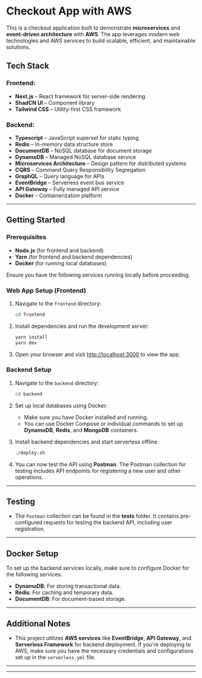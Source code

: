 # Checkout App with AWS

This is a checkout application built to demonstrate **microservices** and **event-driven architecture** with **AWS**. The app leverages modern web technologies and AWS services to build scalable, efficient, and maintainable solutions.

## Tech Stack

### Frontend:
- **Next.js** – React framework for server-side rendering
- **ShadCN UI** – Component library
- **Tailwind CSS** – Utility-first CSS framework

### Backend:
- **Typescript** – JavaScript superset for static typing
- **Redis** – In-memory data structure store
- **DocumentDB** – NoSQL database for document storage
- **DynamoDB** – Managed NoSQL database service
- **Microservices Architecture** – Design pattern for distributed systems
- **CQRS** – Command Query Responsibility Segregation
- **GraphQL** – Query language for APIs
- **EventBridge** – Serverless event bus service
- **API Gateway** – Fully managed API service
- **Docker** – Containerization platform

---

## Getting Started

### Prerequisites

- **Node.js** (for frontend and backend)
- **Yarn** (for frontend and backend dependencies)
- **Docker** (for running local databases)

Ensure you have the following services running locally before proceeding.

### Web App Setup (Frontend)

1. Navigate to the `frontend` directory:
    ```bash
    cd frontend
    ```

2. Install dependencies and run the development server:
    ```bash
    yarn install
    yarn dev
    ```

3. Open your browser and visit [http://localhost:3000](http://localhost:3000) to view the app.

### Backend Setup

1. Navigate to the `backend` directory:
    ```bash
    cd backend
    ```

2. Set up local databases using Docker:
    - Make sure you have Docker installed and running.
    - You can use Docker Compose or individual commands to set up **DynamoDB**, **Redis**, and **MongoDB** containers.

3. Install backend dependencies and start serverless offline:
    ```bash
    ./deploy.sh
    ```

4. You can now test the API using **Postman**. The Postman collection for testing includes API endpoints for registering a new user and other operations.

---

## Testing

- The `Postman` collection can be found in the **tests** folder. It contains pre-configured requests for testing the backend API, including user registration.

---

## Docker Setup

To set up the backend services locally, make sure to configure Docker for the following services:
- **DynamoDB**: For storing transactional data.
- **Redis**: For caching and temporary data.
- **DocumentDB**: For document-based storage.

---

## Additional Notes

- This project utilizes **AWS services** like **EventBridge**, **API Gateway**, and **Serverless Framework** for backend deployment. If you're deploying to AWS, make sure you have the necessary credentials and configurations set up in the `serverless.yml` file.
  
---


---


